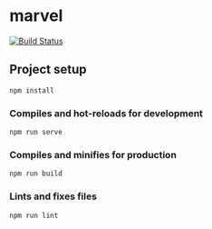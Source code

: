 # marvel

[![Build Status](https://travis-ci.com/bricerb/vuejs-cosmicjs-demo.svg?branch=fix)](https://travis-ci.com/bricerb/vuejs-cosmicjs-demo)

## Project setup

```
npm install
```

### Compiles and hot-reloads for development

```
npm run serve
```

### Compiles and minifies for production

```
npm run build
```

### Lints and fixes files

```
npm run lint
```
